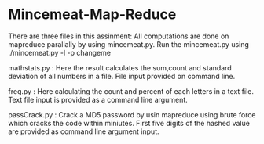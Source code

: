 # Mincemeat-Map-Reduce

There are three files in this assinment: All computations are done on mapreduce parallally by using mincemeat.py. Run the mincemeat.py using ./mincemeat.py -l -p changeme

mathstats.py : Here the result calculates the sum,count and standard deviation of all numbers in a file. File input provided on command line.

freq.py : Here calculating the count and percent of each letters in a text file. Text file input is provided as a command line argument.

passCrack.py : Crack a MD5 password by usin mapreduce using brute force which cracks the code within miniutes. First five digits of the hashed value are provided as command line argument input.
